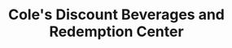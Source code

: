 ---
title: "Cole's Discount Beverages and Redemption Center"
url: /saint-johnsbury/coles-discount-beverages-and-redemption-center/
shop: Lebensmittel
---